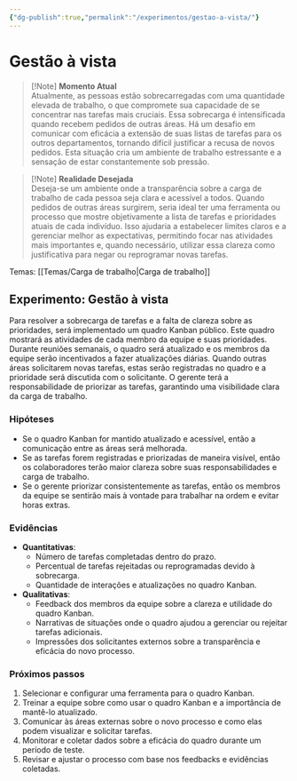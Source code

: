 ```yaml
---
{"dg-publish":true,"permalink":"/experimentos/gestao-a-vista/"}
---
```


# Gestão à vista

> [!Note] **Momento Atual**  
> Atualmente, as pessoas estão sobrecarregadas com uma quantidade elevada de trabalho, o que compromete sua capacidade de se concentrar nas tarefas mais cruciais. Essa sobrecarga é intensificada quando recebem pedidos de outras áreas. Há um desafio em comunicar com eficácia a extensão de suas listas de tarefas para os outros departamentos, tornando difícil justificar a recusa de novos pedidos. Esta situação cria um ambiente de trabalho estressante e a sensação de estar constantemente sob pressão.

> [!Note] **Realidade Desejada**  
> Deseja-se um ambiente onde a transparência sobre a carga de trabalho de cada pessoa seja clara e acessível a todos. Quando pedidos de outras áreas surgirem, seria ideal ter uma ferramenta ou processo que mostre objetivamente a lista de tarefas e prioridades atuais de cada indivíduo. Isso ajudaria a estabelecer limites claros e a gerenciar melhor as expectativas, permitindo focar nas atividades mais importantes e, quando necessário, utilizar essa clareza como justificativa para negar ou reprogramar novas tarefas.

Temas: [[Temas/Carga de trabalho\|Carga de trabalho]]
## Experimento: Gestão à vista

Para resolver a sobrecarga de tarefas e a falta de clareza sobre as prioridades, será implementado um quadro Kanban público. Este quadro mostrará as atividades de cada membro da equipe e suas prioridades. Durante reuniões semanais, o quadro será atualizado e os membros da equipe serão incentivados a fazer atualizações diárias. Quando outras áreas solicitarem novas tarefas, estas serão registradas no quadro e a prioridade será discutida com o solicitante. O gerente terá a responsabilidade de priorizar as tarefas, garantindo uma visibilidade clara da carga de trabalho.
### Hipóteses
- Se o quadro Kanban for mantido atualizado e acessível, então a comunicação entre as áreas será melhorada.
- Se as tarefas forem registradas e priorizadas de maneira visível, então os colaboradores terão maior clareza sobre suas responsabilidades e carga de trabalho.
- Se o gerente priorizar consistentemente as tarefas, então os membros da equipe se sentirão mais à vontade para trabalhar na ordem e evitar horas extras.
### Evidências
- **Quantitativas**:
    - Número de tarefas completadas dentro do prazo.
    - Percentual de tarefas rejeitadas ou reprogramadas devido à sobrecarga.
    - Quantidade de interações e atualizações no quadro Kanban.
- **Qualitativas**:
    - Feedback dos membros da equipe sobre a clareza e utilidade do quadro Kanban.
    - Narrativas de situações onde o quadro ajudou a gerenciar ou rejeitar tarefas adicionais.
    - Impressões dos solicitantes externos sobre a transparência e eficácia do novo processo.
### Próximos passos
1. Selecionar e configurar uma ferramenta para o quadro Kanban.
2. Treinar a equipe sobre como usar o quadro Kanban e a importância de mantê-lo atualizado.
3. Comunicar às áreas externas sobre o novo processo e como elas podem visualizar e solicitar tarefas.
4. Monitorar e coletar dados sobre a eficácia do quadro durante um período de teste.
5. Revisar e ajustar o processo com base nos feedbacks e evidências coletadas.